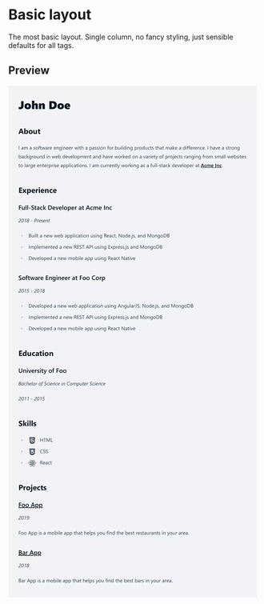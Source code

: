 # Basic layout

The most basic layout.
Single column, no fancy styling, just sensible defaults for all tags.

## Preview

![Basic layout preview](./basic.webp)
